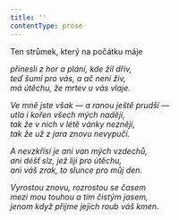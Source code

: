 ```yaml
---
title: ''
contentType: prose
---
```


Ten strůmek, který na počátku máje

_přinesli z hor a plání, kde žil dřív,  
teď šumí pro vás, a ač není živ,  
má útěchu, že mrtev u vás vlaje._

_Ve mně jste však — a ranou ještě prudší —  
utla i kořen všech mých nadějí,  
tak že v nich v létě vánky neznějí,  
tak že už z jara znovu nevypučí._

_A nevzkřísí je ani van mých vzdechů,  
ani déšť slz, jež liji pro útěchu,  
ani váš zrak, to slunce pro můj den._

_Vyrostou znovu, rozrostou se časem  
mezi mou touhou a tím čistým jasem,  
jenom když přijme jejich roub váš kmen._
